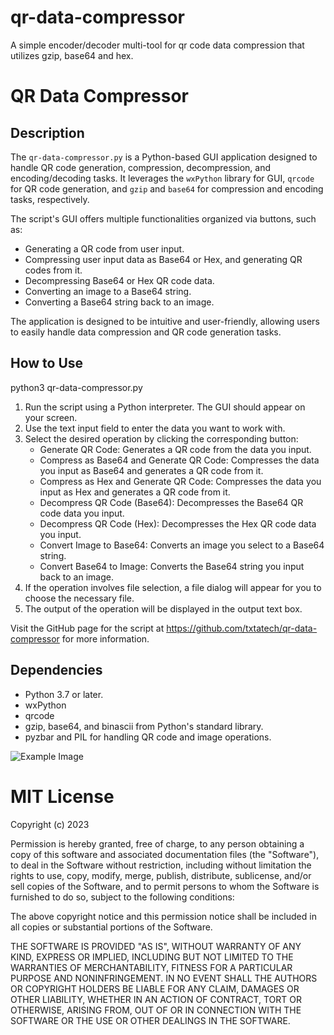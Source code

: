 # qr-data-compressor
A simple encoder/decoder multi-tool for qr code data compression that utilizes gzip, base64 and hex.

# QR Data Compressor

## Description
The `qr-data-compressor.py` is a Python-based GUI application designed to handle QR code generation, compression, decompression, and encoding/decoding tasks. It leverages the `wxPython` library for GUI, `qrcode` for QR code generation, and `gzip` and `base64` for compression and encoding tasks, respectively.

The script's GUI offers multiple functionalities organized via buttons, such as:
- Generating a QR code from user input.
- Compressing user input data as Base64 or Hex, and generating QR codes from it.
- Decompressing Base64 or Hex QR code data.
- Converting an image to a Base64 string.
- Converting a Base64 string back to an image.

The application is designed to be intuitive and user-friendly, allowing users to easily handle data compression and QR code generation tasks.

## How to Use

python3 qr-data-compressor.py

1. Run the script using a Python interpreter. The GUI should appear on your screen.
2. Use the text input field to enter the data you want to work with.
3. Select the desired operation by clicking the corresponding button:
   - Generate QR Code: Generates a QR code from the data you input.
   - Compress as Base64 and Generate QR Code: Compresses the data you input as Base64 and generates a QR code from it.
   - Compress as Hex and Generate QR Code: Compresses the data you input as Hex and generates a QR code from it.
   - Decompress QR Code (Base64): Decompresses the Base64 QR code data you input.
   - Decompress QR Code (Hex): Decompresses the Hex QR code data you input.
   - Convert Image to Base64: Converts an image you select to a Base64 string.
   - Convert Base64 to Image: Converts the Base64 string you input back to an image.
4. If the operation involves file selection, a file dialog will appear for you to choose the necessary file.
5. The output of the operation will be displayed in the output text box.

Visit the GitHub page for the script at https://github.com/txtatech/qr-data-compressor for more information.

## Dependencies
- Python 3.7 or later.
- wxPython
- qrcode
- gzip, base64, and binascii from Python's standard library.
- pyzbar and PIL for handling QR code and image operations.

![Example Image](https://github.com/txtatech/qr-data-compressor/qr-data-compressor-example-1.png)

# MIT License

Copyright (c) 2023

Permission is hereby granted, free of charge, to any person obtaining a copy
of this software and associated documentation files (the "Software"), to deal
in the Software without restriction, including without limitation the rights
to use, copy, modify, merge, publish, distribute, sublicense, and/or sell
copies of the Software, and to permit persons to whom the Software is
furnished to do so, subject to the following conditions:

The above copyright notice and this permission notice shall be included in all
copies or substantial portions of the Software.

THE SOFTWARE IS PROVIDED "AS IS", WITHOUT WARRANTY OF ANY KIND, EXPRESS OR
IMPLIED, INCLUDING BUT NOT LIMITED TO THE WARRANTIES OF MERCHANTABILITY,
FITNESS FOR A PARTICULAR PURPOSE AND NONINFRINGEMENT. IN NO EVENT SHALL THE
AUTHORS OR COPYRIGHT HOLDERS BE LIABLE FOR ANY CLAIM, DAMAGES OR OTHER
LIABILITY, WHETHER IN AN ACTION OF CONTRACT, TORT OR OTHERWISE, ARISING FROM,
OUT OF OR IN CONNECTION WITH THE SOFTWARE OR THE USE OR OTHER DEALINGS IN THE
SOFTWARE.
